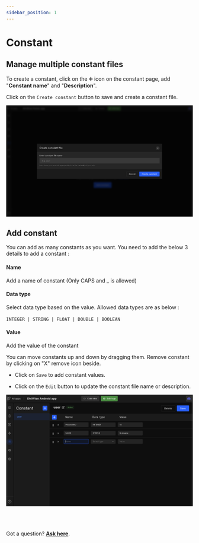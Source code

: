 ```yaml
---
sidebar_position: 1
---
```


# Constant

## Manage multiple constant files

To create a constant, click on the ➕ icon on the constant page, add "**Constant name**" and "**Description**".

Click on the `Create constant` button to save and create a constant file.

![Example banner](../../flutter/images/add-constant.png)

## Add constant

You can add as many constants as you want. You need to add the below 3 details to add a constant : 

#### Name
Add a name of constant (Only CAPS and _ is allowed)

#### Data type
Select data type based on the value. Allowed data types are as below : 

`INTEGER | STRING | FLOAT | DOUBLE | BOOLEAN`

#### Value
Add the value of the constant

You can move constants up and down by dragging them. Remove constant by clicking on "X" remove icon beside.

- Click on `Save` to add constant values. 

- Click on the `Edit` button to update the constant file name or description.

![Example banner](../images/add-constant-att.png)


<br/>
<br/>

Got a question? [**Ask here**](https://discord.com/invite/rFMnCG5MZ7).
